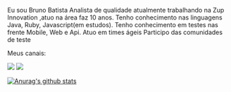 Eu sou Bruno Batista Analista de qualidade atualmente trabalhando na Zup Innovation ,atuo na área faz 10 anos.
Tenho conhecimento nas linguagens Java, Ruby, Javascript(em estudos).
Tenho conhecimento em testes nas frente Mobile, Web e Api.
Atuo em times ágeis
Participo das comunidades de teste

Meus canais:

[<img src="https://img.shields.io/badge/medium-%2312100E.svg?&style=for-the-badge&logo=medium&logoColor=white" />](https://medium.com/@brunobatista101)
[<img src="https://img.shields.io/badge/linkedin-%230077B5.svg?&style=for-the-badge&logo=linkedin&logoColor=white" />](https://www.linkedin.com/in/bruno-batista-87734464/)

[![Anurag's github stats](https://github-readme-stats.vercel.app/api?username=brunobatista25)](https://github.com/brunobatista25/github-readme-stats)

